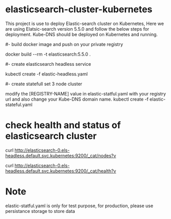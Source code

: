 # elasticsearch-cluster-kubernetes

This project is use to deploy Elastic-search cluster on Kubernetes, Here we are using Elatsic-search version 5.5.0 and follow the below steps for deployment. Kube-DNS should be deployed on Kubernetes and running.

#- build docker image and push on your private registry

docker build --rm -t elasticsearch:5.5.0 .


#- create elasticsearch headless service 

kubectl create -f elastic-headless.yaml

#- create statefull set 3 node cluster

modify the [REGISTRY-NAME] value in elastic-statful.yaml with your registry url and also change your Kube-DNS domain name.
kubectl create -f elastic-stateful.yaml


# check health and status of elasticsearch cluster

curl http://elasticsearch-0.els-headless.default.svc.kubernetes:9200/_cat/nodes?v

curl http://elasticsearch-0.els-headless.default.svc.kubernetes:9200/_cat/health?v

# Note

elastic-statful.yaml is only for test purpose, for production, please use persistance storage to store data
